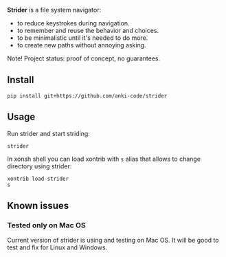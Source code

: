 **Strider** is a file system navigator:
* to reduce keystrokes during navigation.
* to remember and reuse the behavior and choices.
* to be minimalistic until it's needed to do more.
* to create new paths without annoying asking.

Note! Project status: proof of concept, no guarantees.

## Install
```xsh
pip install git+https://github.com/anki-code/strider
```

## Usage
Run strider and start striding:
```xsh
strider
```

In xonsh shell you can load xontrib with `s` alias that allows to change directory using strider:
```xsh
xontrib load strider
s
```

## Known issues

### Tested only on Mac OS

Current version of strider is using and testing on Mac OS. It will be good to test and fix for Linux and Windows.

